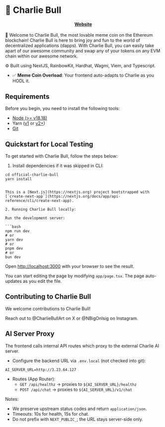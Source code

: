 # 🐶 Charlie Bull

<h4 align="center">
  <a href="https://scaffoldeth.io">Website</a>
</h4>

🦮 Welcome to Charlie Bull, the most lovable meme coin on the Ethereum blockchain! Charlie Bull is here to bring joy and fun to the world of decentralized applications (dapps). With Charlie Bull, you can easily take apart of our awesome community and swap any of your tokens on any EVM chain within our awesome network.

⚙️ Built using NextJS, RainbowKit, Hardhat, Wagmi, Viem, and Typescript.

- ✅ **Meme Coin Overload**: Your frontend auto-adapts to Charlie as you HODL it.

## Requirements

Before you begin, you need to install the following tools:

- [Node (>= v18.18)](https://nodejs.org/en/download/)
- Yarn ([v1](https://classic.yarnpkg.com/en/docs/install/) or [v2+](https://yarnpkg.com/getting-started/install))
- [Git](https://git-scm.com/downloads)

## Quickstart for Local Testing

To get started with Charlie Bull, follow the steps below:

1. Install dependencies if it was skipped in CLI:

```
cd official-charlie-bull
yarn install


This is a [Next.js](https://nextjs.org) project bootstrapped with [`create-next-app`](https://nextjs.org/docs/app/api-reference/cli/create-next-app).

2. Running Charlie Bull locally:

Run the development server:

```bash
npm run dev
# or
yarn dev
# or
pnpm dev
# or
bun dev
```

Open [http://localhost:3000](http://localhost:3000) with your browser to see the result.

You can start editing the page by modifying `app/page.tsx`. The page auto-updates as you edit the file.

## Contributing to Charlie Bull

We welcome contributions to Charlie Bull!

Reach out to @CharlieBullArt on X or @NBigOnIsig on Instagram.

## AI Server Proxy

The frontend calls internal API routes which proxy to the external Charlie AI server.

- Configure the backend URL via `.env.local` (not checked into git):

```
AI_SERVER_URL=http://3.23.64.127
```

- Routes (App Router):
  - `GET /api/healthz` → proxies to `${AI_SERVER_URL}/healthz`
  - `POST /api/chat` → proxies to `${AI_SERVER_URL}/v1/chat`

Notes:
- We preserve upstream status codes and return `application/json`.
- Timeouts: 10s for health, 15s for chat.
- Do not prefix with `NEXT_PUBLIC_`; the URL stays server-side only.